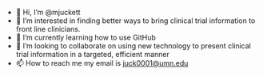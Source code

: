 - 👋 Hi, I’m @mjuckett
- 👀 I’m interested in finding better ways to bring clinical trial information to front line clinicians.
- 🌱 I’m currently learning how to use GitHub
- 💞️ I’m looking to collaborate on using new technology to present clinical trial information in a targeted, efficient manner
- 📫 How to reach me my email is juck0001@umn.edu

<!---
mjuckett/mjuckett is a ✨ special ✨ repository because its `README.md` (this file) appears on your GitHub profile.
You can click the Preview link to take a look at your changes.
--->
